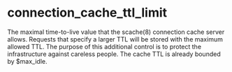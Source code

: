 # connection_cache_ttl_limit 

 The maximal time-to-live value that the scache(8) connection
cache server
allows. Requests that specify a larger TTL will be stored with the
maximum allowed TTL. The purpose of this additional control is to
protect the infrastructure against careless people. The cache TTL
is already bounded by $max_idle.  


